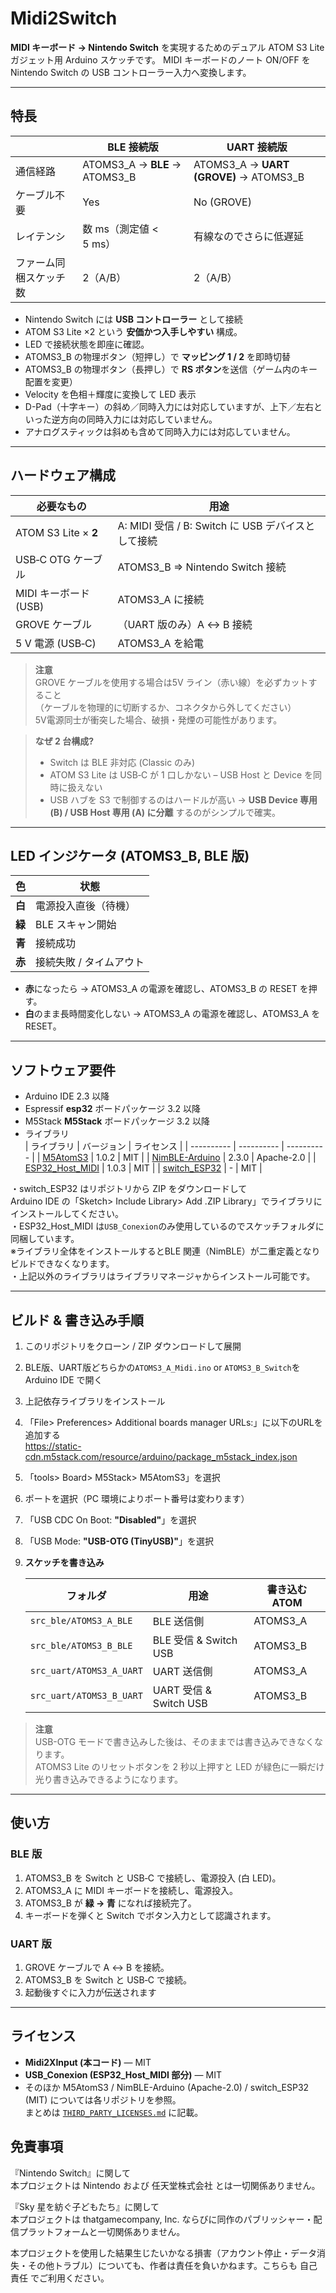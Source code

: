 # Midi2Switch

**MIDI キーボード → Nintendo Switch** を実現するためのデュアル ATOM S3 Lite ガジェット用 Arduino スケッチです。
MIDI キーボードのノート ON/OFF を Nintendo Switch の USB コントローラー入力へ変換します。

---

## 特長

|             | BLE 接続版                         | UART 接続版                                 |
| ----------- | ------------------------------- | ---------------------------------------- |
| 通信経路        | ATOMS3\_A → **BLE** → ATOMS3\_B | ATOMS3\_A → **UART (GROVE)** → ATOMS3\_B |
| ケーブル不要      | Yes                             | No (GROVE)                               |
| レイテンシ       | 数 ms（測定値 < 5 ms）                | 有線なのでさらに低遅延                              |
| ファーム同梱スケッチ数 | 2（A/B）                          | 2（A/B）                                   |

* Nintendo Switch には **USB コントローラー** として接続
* ATOM S3 Lite ×2 という **安価かつ入手しやすい** 構成。
* LED で接続状態を即座に確認。
* ATOMS3\_B の物理ボタン（短押し）で **マッピング 1 / 2** を即時切替  
* ATOMS3\_B の物理ボタン（長押し）で **RS ボタン**を送信（ゲーム内のキー配置を変更）  
* Velocity を色相＋輝度に変換して LED 表示  
* D-Pad（十字キー）の斜め／同時入力には対応していますが、上下／左右といった逆方向の同時入力には対応していません。  
* アナログスティックは斜めも含めて同時入力には対応していません。  

---

## ハードウェア構成

| 必要なもの                | 用途                                     |
| -------------------- | -------------------------------------- |
| ATOM S3 Lite × **2** | A: MIDI 受信 / B: Switch に USB デバイスとして接続 |
| USB‑C OTG ケーブル       | ATOMS3\_B ⇒ Nintendo Switch 接続         |
| MIDI キーボード (USB)     | ATOMS3\_A に接続                          |
| GROVE ケーブル           | （UART 版のみ）A ↔ B 接続                     |
| 5 V 電源 (USB‑C)       | ATOMS3\_A を給電                         |

> **注意**  
> GROVE ケーブルを使用する場合は5V ライン（赤い線）を必ずカットすること   
> （ケーブルを物理的に切断するか、コネクタから外してください）   
> 5V電源同士が衝突した場合、破損・発煙の可能性があります。

> **なぜ 2 台構成?**
>
> * Switch は BLE 非対応 (Classic のみ)
> * ATOM S3 Lite は USB‑C が 1 口しかない – USB Host と Device を同時に扱えない
> * USB ハブを S3 で制御するのはハードルが高い
>   → **USB Device 専用 (B) / USB Host 専用 (A) に分離** するのがシンプルで確実。

---

## LED インジケータ (ATOMS3\_B, BLE 版)

| 色     | 状態            |
| ----- | ------------- |
| **白** | 電源投入直後（待機）    |
| **緑** | BLE スキャン開始    |
| **青** | 接続成功          |
| **赤** | 接続失敗 / タイムアウト |

* **赤**になったら → ATOMS3\_A の電源を確認し、ATOMS3\_B の RESET を押す。
* **白**のまま長時間変化しない → ATOMS3\_A の電源を確認し、ATOMS3\_A を RESET。

---

## ソフトウェア要件

* Arduino IDE 2.3 以降
* Espressif **esp32**   ボードパッケージ 3.2 以降  
* M5Stack   **M5Stack** ボードパッケージ 3.2 以降  
* ライブラリ  
  | ライブラリ | バージョン | ライセンス |
  | ---------- | ---------- | ---------- |
  | [M5AtomS3](https://github.com/m5stack/M5AtomS3) | 1.0.2 | MIT |
  | [NimBLE-Arduino](https://github.com/h2zero/NimBLE-Arduino) | 2.3.0 | Apache-2.0 |
  | [ESP32_Host_MIDI](https://github.com/sauloverissimo/ESP32_Host_MIDI) | 1.0.3 | MIT |
  | [switch_ESP32](https://github.com/esp32beans/switch_ESP32) | - | MIT |

・switch_ESP32 はリポジトリから ZIP をダウンロードして   
  Arduino IDE の「Sketch> Include Library> Add .ZIP Library」でライブラリにインストールしてください。   
・ESP32_Host_MIDI は`USB_Conexion`のみ使用しているのでスケッチフォルダに同梱しています。   
  ※ライブラリ全体をインストールするとBLE 関連（NimBLE）が二重定義となりビルドできなくなります。   
・上記以外のライブラリはライブラリマネージャからインストール可能です。   

---

## ビルド & 書き込み手順

1. このリポジトリをクローン / ZIP ダウンロードして展開  
2. BLE版、UART版どちらかの`ATOMS3_A_Midi.ino` or `ATOMS3_B_Switch`を Arduino IDE で開く  
3. 上記依存ライブラリをインストール  
4. 「File> Preferences> Additional boards manager URLs:」に以下のURLを追加する   
   https://static-cdn.m5stack.com/resource/arduino/package_m5stack_index.json
5. 「tools> Board> M5Stack> M5AtomS3」を選択  
6. ポートを選択（PC 環境によりポート番号は変わります）
7. 「USB CDC On Boot: **"Disabled"**」を選択
8. 「USB Mode: **"USB-OTG (TinyUSB)"**」を選択
9. **スケッチを書き込み**  

   | フォルダ                          | 用途                   | 書き込む ATOM |
   | ----------------------------- | -------------------- | --------- |
   | `src_ble/ATOMS3_A_BLE`   | BLE 送信側              | ATOMS3\_A |
   | `src_ble/ATOMS3_B_BLE`   | BLE 受信 & Switch USB  | ATOMS3\_B |
   | `src_uart/ATOMS3_A_UART` | UART 送信側             | ATOMS3\_A |
   | `src_uart/ATOMS3_B_UART` | UART 受信 & Switch USB | ATOMS3\_B |

> **注意**  
> USB-OTG モードで書き込みした後は、そのままでは書き込みできなくなります。   
> ATOMS3 Lite のリセットボタンを 2 秒以上押すと LED が緑色に一瞬だけ光り書き込みできるようになります。   

---

## 使い方

### BLE 版

1. ATOMS3\_B を Switch と USB‑C で接続し、電源投入 (白 LED)。
2. ATOMS3\_A に MIDI キーボードを接続し、電源投入。
3. ATOMS3\_B が **緑 → 青** になれば接続完了。
4. キーボードを弾くと Switch でボタン入力として認識されます。

### UART 版

1. GROVE ケーブルで A ↔ B を接続。
2. ATOMS3\_B を Switch と USB‑C で接続。
3. 起動後すぐに入力が伝送されます

---

## ライセンス

* **Midi2XInput (本コード)** — MIT  
* **USB_Conexion (ESP32_Host_MIDI 部分)** — MIT   
* そのほか M5AtomS3 / NimBLE-Arduino (Apache-2.0) / switch_ESP32 (MIT) については各リポジトリを参照。  
  まとめは [`THIRD_PARTY_LICENSES.md`](./THIRD_PARTY_LICENSES.md) に記載。

## 免責事項
『Nintendo Switch』に関して   
本プロジェクトは Nintendo および 任天堂株式会社 とは一切関係ありません。   

『Sky 星を紡ぐ子どもたち』に関して   
本プロジェクトは thatgamecompany, Inc. ならびに同作のパブリッシャー・配信プラットフォームと一切関係ありません。

本プロジェクトを使用した結果生じたいかなる損害（アカウント停止・データ消失・その他トラブル）についても、作者は責任を負いかねます。こちらも 自己責任 でご利用ください。
